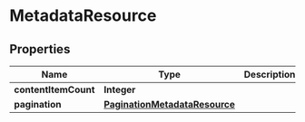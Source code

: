 

# MetadataResource


## Properties

| Name | Type | Description | Notes |
|------------ | ------------- | ------------- | -------------|
|**contentItemCount** | **Integer** |  |  [optional] |
|**pagination** | [**PaginationMetadataResource**](PaginationMetadataResource.md) |  |  [optional] |



